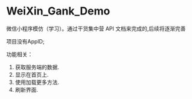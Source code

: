 # WeiXin_Gank_Demo

微信小程序模仿（学习）。通过干货集中营 API 文档来完成的,后续将逐渐完善

项目没有AppID;

功能相关：

1. 获取服务端的数据.
2. 显示在首页上.
3. 使用加载更多方法.
4. 刷新界面.